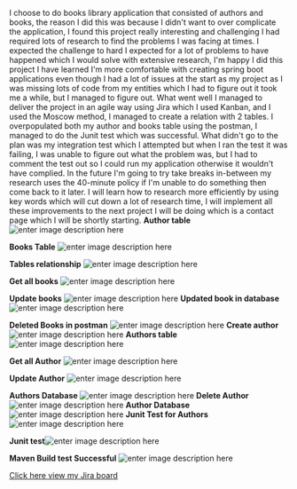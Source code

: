 ﻿ I choose to do books library application that consisted of authors and books, the reason I did this was because I didn't want to over complicate the application, I found this project really interesting and challenging I had required lots of research to find the problems I was facing at times. I expected the challenge to hard I expected for a lot of problems to have happened which I would solve with extensive research, I'm happy I did this project I have learned I'm more comfortable with creating spring boot applications even though I had a lot of issues at the start as my project as I was missing lots of code from my entities which I had to figure out it took me a while, but I managed to figure out. What went well I managed to deliver the project in an agile way using Jira which I used Kanban, and I used the Moscow method, I managed to create a relation with 2 tables. I overpopulated both my author and books table using the postman, I managed to do the Junit test which was successful. What didn't go to the plan was my integration test which I attempted but when I ran the test it was failing, I was unable to figure out what the problem was, but I had to comment the test out so I could run my application otherwise it wouldn't have complied. In the future I'm going to try take breaks in-between my research uses the 40-minute policy if I'm unable to do something then come back to it later. I will learn how to research more efficiently by using key words which will cut down a lot of research time, I will implement all these improvements to the next project I will be doing which is a contact page which I will be shortly starting.
**Author table**
![enter image description here](https://user-images.githubusercontent.com/106038101/190866732-f4f5436e-ca2a-48b5-94b6-f70dc4858cf7.png)


**Books Table**
![enter image description here](https://user-images.githubusercontent.com/106038101/190866740-4cfe3ef4-b9ea-4a11-8717-80301eac5e73.png)

**Tables relationship**
![enter image description here](https://user-images.githubusercontent.com/106038101/190866737-9ab673ec-eab9-43f0-913f-d4d85a7c0172.png)

**Get all books**
![enter image description here](https://user-images.githubusercontent.com/106038101/190866752-2784f616-5367-4fe3-af66-401d9bee320b.png)

**Update books**
![enter image description here](https://user-images.githubusercontent.com/106038101/190866758-a30080b4-2099-4838-a7d3-684c5f8ea3dc.png)
**Updated book in database**
![enter image description here](https://user-images.githubusercontent.com/106038101/190866759-9b517bb2-b92b-4a85-8579-1ac61dc1f084.png)

**Deleted Books in postman**
![enter image description here](https://user-images.githubusercontent.com/106038101/190866764-b365634e-8528-4ef1-aecb-58c0ed58b7b7.png)
**Create author**
![enter image description here](https://user-images.githubusercontent.com/106038101/190866783-d06f7276-3b92-4822-bb32-ff7c447d0ae5.png)
**Authors table**
![enter image description here](https://user-images.githubusercontent.com/106038101/190866786-f0c3faac-67fb-40b5-af1d-bcbd851f24cd.png)

**Get all Author**
![enter image description here](https://user-images.githubusercontent.com/106038101/190866791-b6f4d896-04aa-48a0-bdae-b36c2401519e.png)

**Update Author**
![enter image description here](https://user-images.githubusercontent.com/106038101/190866795-dbed08ca-9488-4fc8-9a80-1edd75eb03f0.png)

**Authors Database**
![enter image description here](https://user-images.githubusercontent.com/106038101/190866799-f1b305d5-f592-494f-8b70-bd21876a7a02.png)
**Delete Author**
![enter image description here](https://user-images.githubusercontent.com/106038101/190866806-4f04f225-3e41-4183-a283-aeec953bc810.png)
**Author Database**
![enter image description here](https://user-images.githubusercontent.com/106038101/190866809-edfa2f34-9b59-4e11-ad0a-0e5a47a49b24.png)
**Junit Test for Authors**
![enter image description here](https://user-images.githubusercontent.com/106038101/190866724-65d9e797-0941-436e-8393-4799a8a3c36a.png)

**Junit test**![enter image description here](https://user-images.githubusercontent.com/106038101/190866728-f68520f0-27b6-4855-9ba2-e0443663f2de.png)

**Maven Build test Successful**
![enter image description here](https://user-images.githubusercontent.com/106038101/190866719-08155adc-f95a-461e-9bbb-7f06005a328e.png)

[Click here view my Jira board](https://mubarikabdi1.atlassian.net/jira/software/projects/FIN/boards/1)
